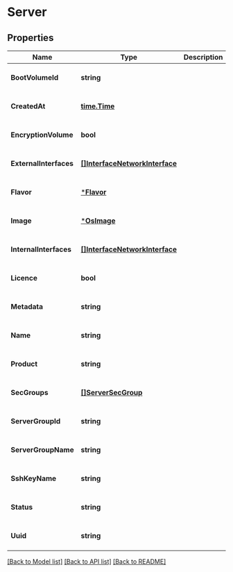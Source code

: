 # Server

## Properties
Name | Type | Description | Notes
------------ | ------------- | ------------- | -------------
**BootVolumeId** | **string** |  | [optional] [default to null]
**CreatedAt** | [**time.Time**](time.Time.md) |  | [optional] [default to null]
**EncryptionVolume** | **bool** |  | [optional] [default to null]
**ExternalInterfaces** | [**[]InterfaceNetworkInterface**](InterfaceNetworkInterface.md) |  | [optional] [default to null]
**Flavor** | [***Flavor**](Flavor.md) |  | [optional] [default to null]
**Image** | [***OsImage**](OSImage.md) |  | [optional] [default to null]
**InternalInterfaces** | [**[]InterfaceNetworkInterface**](InterfaceNetworkInterface.md) |  | [optional] [default to null]
**Licence** | **bool** |  | [optional] [default to null]
**Metadata** | **string** |  | [optional] [default to null]
**Name** | **string** |  | [optional] [default to null]
**Product** | **string** |  | [optional] [default to null]
**SecGroups** | [**[]ServerSecGroup**](ServerSecGroup.md) |  | [optional] [default to null]
**ServerGroupId** | **string** |  | [optional] [default to null]
**ServerGroupName** | **string** |  | [optional] [default to null]
**SshKeyName** | **string** |  | [optional] [default to null]
**Status** | **string** |  | [optional] [default to null]
**Uuid** | **string** |  | [optional] [default to null]

[[Back to Model list]](../README.md#documentation-for-models) [[Back to API list]](../README.md#documentation-for-api-endpoints) [[Back to README]](../README.md)


